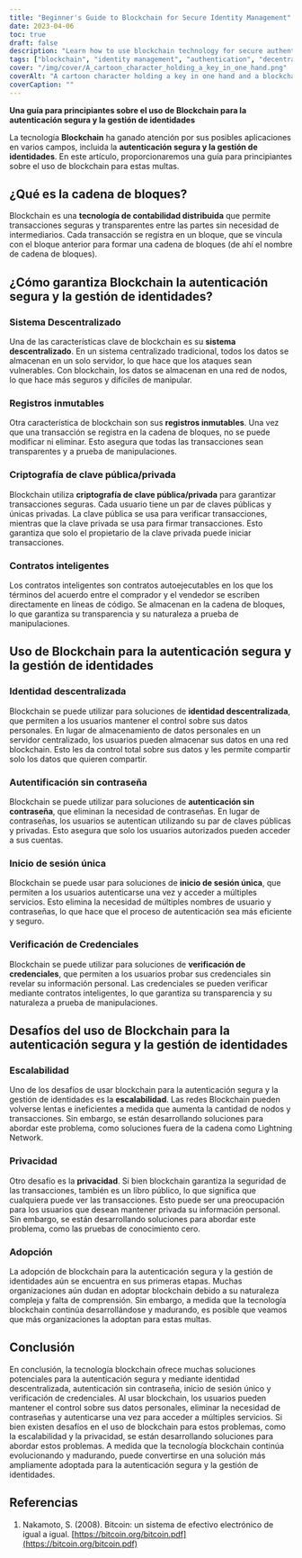 ```yaml
---
title: "Beginner's Guide to Blockchain for Secure Identity Management"
date: 2023-04-06
toc: true
draft: false
description: "Learn how to use blockchain technology for secure authentication and identity management with this beginner's guide."
tags: ["blockchain", "identity management", "authentication", "decentralized identity", "passwordless authentication", "smart contracts", "public key cryptography", "private key cryptography", "immutable records", "decentralized system", "single sign-on", "verification of credentials", "scalability", "privacy", "adoption", "digital identity", "distributed ledger technology", "cybersecurity", "data privacy", "technology"]
cover: "/img/cover/A_cartoon_character_holding_a_key_in_one_hand.png"
coverAlt: "A cartoon character holding a key in one hand and a blockchain in the other, surrounded by a network of interconnected nodes and blocks."
coverCaption: ""
---
```


 **Una guía para principiantes sobre el uso de Blockchain para la autenticación segura y la gestión de identidades**  La tecnología **Blockchain** ha ganado atención por sus posibles aplicaciones en varios campos, incluida la **autenticación segura y la gestión de identidades**. En este artículo, proporcionaremos una guía para principiantes sobre el uso de blockchain para estas multas.  ## ¿Qué es la cadena de bloques?  Blockchain es una **tecnología de contabilidad distribuida** que permite transacciones seguras y transparentes entre las partes sin necesidad de intermediarios. Cada transacción se registra en un bloque, que se vincula con el bloque anterior para formar una cadena de bloques (de ahí el nombre de cadena de bloques).  ## ¿Cómo garantiza Blockchain la autenticación segura y la gestión de identidades?  ### Sistema Descentralizado  Una de las características clave de blockchain es su **sistema descentralizado**. En un sistema centralizado tradicional, todos los datos se almacenan en un solo servidor, lo que hace que los ataques sean vulnerables. Con blockchain, los datos se almacenan en una red de nodos, lo que hace más seguros y difíciles de manipular.  ### Registros inmutables  Otra característica de blockchain son sus **registros inmutables**. Una vez que una transacción se registra en la cadena de bloques, no se puede modificar ni eliminar. Esto asegura que todas las transacciones sean transparentes y a prueba de manipulaciones.  ### Criptografía de clave pública/privada  Blockchain utiliza **criptografía de clave pública/privada** para garantizar transacciones seguras. Cada usuario tiene un par de claves públicas y únicas privadas. La clave pública se usa para verificar transacciones, mientras que la clave privada se usa para firmar transacciones. Esto garantiza que solo el propietario de la clave privada puede iniciar transacciones.  ### Contratos inteligentes  Los contratos inteligentes son contratos autoejecutables en los que los términos del acuerdo entre el comprador y el vendedor se escriben directamente en líneas de código. Se almacenan en la cadena de bloques, lo que garantiza su transparencia y su naturaleza a prueba de manipulaciones.  ## Uso de Blockchain para la autenticación segura y la gestión de identidades  ### Identidad descentralizada  Blockchain se puede utilizar para soluciones de **identidad descentralizada**, que permiten a los usuarios mantener el control sobre sus datos personales. En lugar de almacenamiento de datos personales en un servidor centralizado, los usuarios pueden almacenar sus datos en una red blockchain. Esto les da control total sobre sus datos y les permite compartir solo los datos que quieren compartir.  ### Autentificación sin contraseña  Blockchain se puede utilizar para soluciones de **autenticación sin contraseña**, que eliminan la necesidad de contraseñas. En lugar de contraseñas, los usuarios se autentican utilizando su par de claves públicas y privadas. Esto asegura que solo los usuarios autorizados pueden acceder a sus cuentas.  ### Inicio de sesión única  Blockchain se puede usar para soluciones de **inicio de sesión única**, que permiten a los usuarios autenticarse una vez y acceder a múltiples servicios. Esto elimina la necesidad de múltiples nombres de usuario y contraseñas, lo que hace que el proceso de autenticación sea más eficiente y seguro.  ### Verificación de Credenciales  Blockchain se puede utilizar para soluciones de **verificación de credenciales**, que permiten a los usuarios probar sus credenciales sin revelar su información personal. Las credenciales se pueden verificar mediante contratos inteligentes, lo que garantiza su transparencia y su naturaleza a prueba de manipulaciones.  ## Desafíos del uso de Blockchain para la autenticación segura y la gestión de identidades  ### Escalabilidad  Uno de los desafíos de usar blockchain para la autenticación segura y la gestión de identidades es la **escalabilidad**. Las redes Blockchain pueden volverse lentas e ineficientes a medida que aumenta la cantidad de nodos y transacciones. Sin embargo, se están desarrollando soluciones para abordar este problema, como soluciones fuera de la cadena como Lightning Network.  ### Privacidad  Otro desafío es la **privacidad**. Si bien blockchain garantiza la seguridad de las transacciones, también es un libro público, lo que significa que cualquiera puede ver las transacciones. Esto puede ser una preocupación para los usuarios que desean mantener privada su información personal. Sin embargo, se están desarrollando soluciones para abordar este problema, como las pruebas de conocimiento cero.  ### Adopción  La adopción de blockchain para la autenticación segura y la gestión de identidades aún se encuentra en sus primeras etapas. Muchas organizaciones aún dudan en adoptar blockchain debido a su naturaleza compleja y falta de comprensión. Sin embargo, a medida que la tecnología blockchain continúa desarrollándose y madurando, es posible que veamos que más organizaciones la adoptan para estas multas.  ## Conclusión En conclusión, la tecnología blockchain ofrece muchas soluciones potenciales para la autenticación segura y mediante identidad descentralizada, autenticación sin contraseña, inicio de sesión único y verificación de credenciales. Al usar blockchain, los usuarios pueden mantener el control sobre sus datos personales, eliminar la necesidad de contraseñas y autenticarse una vez para acceder a múltiples servicios. Si bien existen desafíos en el uso de blockchain para estos problemas, como la escalabilidad y la privacidad, se están desarrollando soluciones para abordar estos problemas. A medida que la tecnología blockchain continúa evolucionando y madurando, puede convertirse en una solución más ampliamente adoptada para la autenticación segura y la gestión de identidades.  ## Referencias 1. Nakamoto, S. (2008). Bitcoin: un sistema de efectivo electrónico de igual a igual. [https://bitcoin.org/bitcoin.pdf](https://bitcoin.org/bitcoin.pdf) 